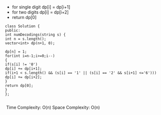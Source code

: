 * for single digit dp[i] = dp[i+1]
* for two digits dp[i] = dp[i+2]
* return dp[0]
​
```
class Solution {
public:
int numDecodings(string s) {
int n = s.length();
vector<int> dp(n+1, 0);
​
dp[n] = 1;
for(int i=n-1;i>=0;i--)
{
if(s[i] != '0')
dp[i] += dp[i+1];
if(i+1 < s.length() && (s[i] == '1' || (s[i] == '2' && s[i+1] <='6')))
dp[i] += dp[i+2];
}
return dp[0];
}
};
​
```
​
Time Complexity: O(n)
Space Complexity: O(n)
​
​